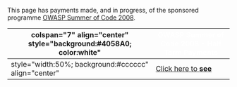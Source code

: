This page has payments made, and in progress, of the sponsored programme
[OWASP Summer of Code 2008](OWASP_Summer_of_Code_2008 "wikilink").

| colspan="7" align="center" style="background:\#4058A0; color:white" | <font color="white">**OWASP Summer of Code 2008 - Half Term Payments**                  |
| ------------------------------------------------------------------- | --------------------------------------------------------------------------------------- |
| style="width:50%; background:\#cccccc" align="center"               | [Click here to **see**](http://spreadsheets.google.com/pub?key=pAX6n7m2zaTXOoAbaMx5CSA) |